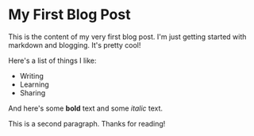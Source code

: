 # My First Blog Post

This is the content of my very first blog post. I'm just getting started with markdown and blogging. It's pretty cool!

Here's a list of things I like:

* Writing
* Learning
* Sharing

And here's some **bold** text and some *italic* text.

This is a second paragraph. Thanks for reading!